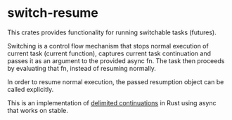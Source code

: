 # switch-resume

This crates provides functionality for running switchable tasks (futures).

Switching is a control flow mechanism that stops normal execution of current task (current function),
captures current task continuation and passes it as an argument to the provided async fn.
The task then proceeds by evaluating that fn, instead of resuming normally.

In order to resume normal execution, the passed resumption object can be called explicitly.

This is an implementation of [delimited continuations](https://en.m.wikipedia.org/wiki/Delimited_continuation) in Rust using async that works on stable.

